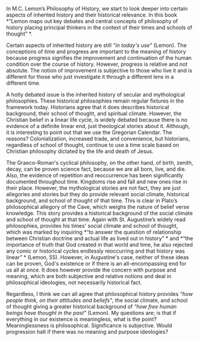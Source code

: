 In M.C. Lemon’s Philosophy of History, we start to look deeper into certain aspects of inherited history and their historical relevance. In this book *“Lemon maps out key debates and central concepts of philosophy of history placing principal thinkers in the context of their times and schools of thought” *. 

Certain aspects of inherited history are still *"in today's use"* (Lemon). The conceptions of time and progress are important to the meaning of history because progress signifies the improvement and continuation of the human condition over the course of history. However, progress is relative and not absolute. The notion of improvement is subjective to those who live it and is different for those who just investigate it through a different lens in a different time.  

A hotly debated issue is the inherited history of secular and mythological philosophies. These historical philosophies remain regular fixtures in the framework today. Historians agree that it does describes historical background, their school of thought, and spiritual climate. However, the Christian belief in a linear life cycle, is widely debated because there is no evidence of a definite linear end, just theological stories about it. Although, it is interesting to point out that we use the Gregorian Calendar. The reasons? Colonialization, increased trade, and convenience, but historians, regardless of school of thought, continue to use a time scale based on Christian philosophy dictated by the life and death of Jesus.  

The Graeco-Roman's cyclical philosophy, on the other hand, of birth, zenith, decay, can be proven science fact, because we are all born, live, and die. Also, the evidence of repetition and reoccurrence has been significantly documented throughout time. Kingdoms rise and fall and new ones rise in their place. However, the mythological stories are not fact, they are just allegories and stories but they do provide relevant social climate, historical background, and school of thought of that time. This is clear in Plato’s philosophical allegory of the Cave, which weighs the nature of belief verse knowledge. This story provides a historical background of the social climate and school of thought at that time. Again with St. Augustine’s widely read philosophies, provides his times' social climate and school of thought, which was marked by inquiring *“to answer the question of relationship between Christian doctrine and actual life as lived out in history” * and *“the importance of truth that God created in that world and time, he also rejected any comic or historical cycles endlessly reoccurring and that history was linear” * (Lemon, 55). However, in Augustine's case, neither of these ideas can be proven, God's existence or if there is an all-encompassing end for us all at once. It does however provide the concern with purpose and meaning, which are both subjective and relative notions and deal in philosophical ideologies, not necessarily historical fact. 

Regardless, I think we can all agree that philosophical history provides *“how people think, on their attitudes and beliefs"*, the social climate, and school of thought giving a greater historical background of *"how free human beings have thought in the past"* (Lemon). My questions are; is that if everything in our existence is meaningless, what is the point? Meaninglessness is philosophical. Significance is subjective. Would progression halt if there was no meaning and purpose ideologies? 

 
